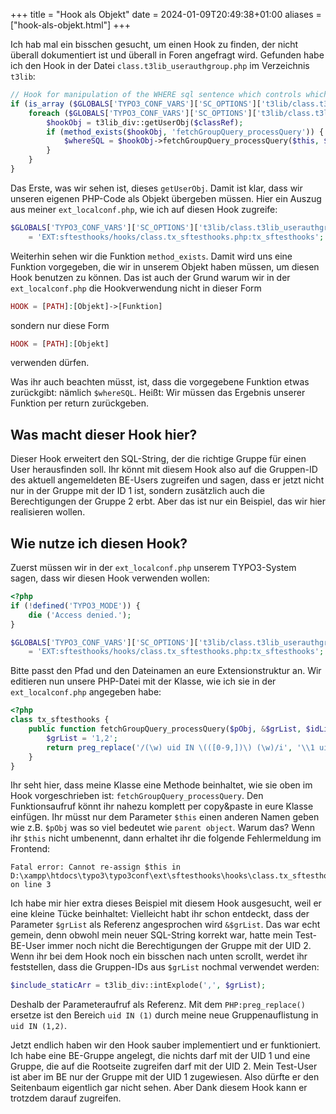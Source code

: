 +++
title = "Hook als Objekt"
date = 2024-01-09T20:49:38+01:00
aliases = ["hook-als-objekt.html"]
+++

Ich hab mal ein bisschen gesucht, um einen Hook zu finden, der nicht überall dokumentiert ist und überall in Foren angefragt wird. Gefunden habe ich den Hook in der Datei `class.t3lib_userauthgroup.php` im Verzeichnis `t3lib`:

```php
// Hook for manipulation of the WHERE sql sentence which controls which BE-groups are included
if (is_array ($GLOBALS['TYPO3_CONF_VARS']['SC_OPTIONS']['t3lib/class.t3lib_userauthgroup.php']['fetchGroupQuery'])) {
    foreach ($GLOBALS['TYPO3_CONF_VARS']['SC_OPTIONS']['t3lib/class.t3lib_userauthgroup.php']['fetchGroupQuery'] as $classRef) {
        $hookObj = t3lib_div::getUserObj($classRef);
        if (method_exists($hookObj, 'fetchGroupQuery_processQuery')) {
            $whereSQL = $hookObj->fetchGroupQuery_processQuery($this, $grList, $idList, $whereSQL);
        }
    }
}
```

Das Erste, was wir sehen ist, dieses `getUserObj`. Damit ist klar, dass wir unseren eigenen PHP-Code als Objekt übergeben müssen. Hier ein Auszug aus meiner `ext_localconf.php`, wie ich auf diesen Hook zugreife:

```php
$GLOBALS['TYPO3_CONF_VARS']['SC_OPTIONS']['t3lib/class.t3lib_userauthgroup.php']['fetchGroupQuery'][] 
    = 'EXT:sftesthooks/hooks/class.tx_sftesthooks.php:tx_sftesthooks';
```

Weiterhin sehen wir die Funktion `method_exists`. Damit wird uns eine Funktion vorgegeben, die wir in unserem Objekt haben müssen, um diesen Hook benutzen zu können. Das ist auch der Grund warum wir in der `ext_localconf.php` die Hookverwendung nicht in dieser Form

```php
HOOK = [PATH]:[Objekt]->[Funktion]
```

sondern nur diese Form

```php
HOOK = [PATH]:[Objekt]
```

verwenden dürfen.

Was ihr auch beachten müsst, ist, dass die vorgegebene Funktion etwas zurückgibt: nämlich `$whereSQL`. Heißt: Wir müssen das Ergebnis unserer Funktion per return zurückgeben.

## Was macht dieser Hook hier?

Dieser Hook erweitert den SQL-String, der die richtige Gruppe für einen User herausfinden soll. Ihr könnt mit diesem Hook also auf die Gruppen-ID des aktuell angemeldeten BE-Users zugreifen und sagen, dass er jetzt nicht nur in der Gruppe mit der ID 1 ist, sondern zusätzlich auch die Berechtigungen der Gruppe 2 erbt. Aber das ist nur ein Beispiel, das wir hier realisieren wollen.

## Wie nutze ich diesen Hook?

Zuerst müssen wir in der `ext_localconf.php` unserem TYPO3-System sagen, dass wir diesen Hook verwenden wollen:

```php
<?php
if (!defined('TYPO3_MODE')) {
    die ('Access denied.');
}

$GLOBALS['TYPO3_CONF_VARS']['SC_OPTIONS']['t3lib/class.t3lib_userauthgroup.php']['fetchGroupQuery'][] 
    = 'EXT:sftesthooks/hooks/class.tx_sftesthooks.php:tx_sftesthooks';
```

Bitte passt den Pfad und den Dateinamen an eure Extensionstruktur an. Wir editieren nun unsere PHP-Datei mit der Klasse, wie ich sie in der `ext_localconf.php` angegeben habe:

```php
<?php
class tx_sftesthooks {
    public function fetchGroupQuery_processQuery($pObj, &$grList, $idList, $whereSQL) {
        $grList = '1,2';
        return preg_replace('/(\w) uid IN \(([0-9,])\) (\w)/i', '\\1 uid IN ('.$grList.') \\3',$whereSQL);
    }
}
```

Ihr seht hier, dass meine Klasse eine Methode beinhaltet, wie sie oben im Hook vorgeschrieben ist: `fetchGroupQuery_processQuery`. Den Funktionsaufruf könnt ihr nahezu komplett per copy&paste in eure Klasse einfügen. Ihr müsst nur dem Parameter `$this` einen anderen Namen geben wie z.B. `$pObj` was so viel bedeutet wie `parent object`. Warum das? Wenn ihr `$this` nicht umbenennt, dann erhaltet ihr die folgende Fehlermeldung im Frontend:

```
Fatal error: Cannot re-assign $this in D:\xampp\htdocs\typo3\typo3conf\ext\sftesthooks\hooks\class.tx_sftesthooks.php on line 3
```

Ich habe mir hier extra dieses Beispiel mit diesem Hook ausgesucht, weil er eine kleine Tücke beinhaltet: Vielleicht habt ihr schon entdeckt, dass der Parameter `$grList` als Referenz angesprochen wird `&$grList`. Das war echt gemein, denn obwohl mein neuer SQL-String korrekt war, hatte mein Test-BE-User immer noch nicht die Berechtigungen der Gruppe mit der UID 2. Wenn ihr bei dem Hook noch ein bisschen nach unten scrollt, werdet ihr feststellen, dass die Gruppen-IDs aus `$grList` nochmal verwendet werden:

```php
$include_staticArr = t3lib_div::intExplode(',', $grList);
```

Deshalb der Parameteraufruf als Referenz. Mit dem `PHP:preg_replace()` ersetze ist den Bereich `uid IN (1)` durch meine neue Gruppenauflistung in `uid IN (1,2)`.

Jetzt endlich haben wir den Hook sauber implementiert und er funktioniert. Ich habe eine BE-Gruppe angelegt, die nichts darf mit der UID 1 und eine Gruppe, die auf die Rootseite zugreifen darf mit der UID 2. Mein Test-User ist aber im BE nur der Gruppe mit der UID 1 zugewiesen. Also dürfte er den Seitenbaum eigentlich gar nicht sehen. Aber Dank diesem Hook kann er trotzdem darauf zugreifen.
